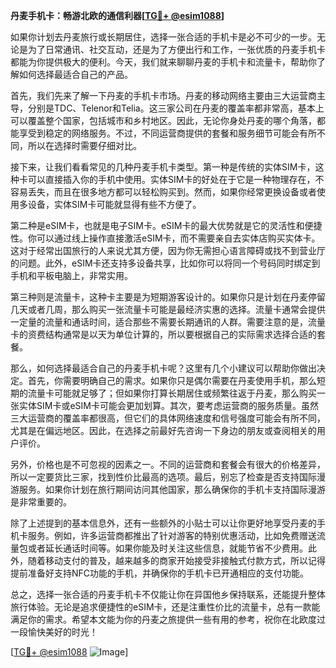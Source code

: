 **丹麦手机卡：畅游北欧的通信利器[[TG💪+ @esim1088](https://t.me/s/esim1088)]**

如果你计划去丹麦旅行或长期居住，选择一张合适的手机卡是必不可少的一步。无论是为了日常通讯、社交互动，还是为了方便出行和工作，一张优质的丹麦手机卡都能为你提供极大的便利。今天，我们就来聊聊丹麦的手机卡和流量卡，帮助你了解如何选择最适合自己的产品。

首先，我们先来了解一下丹麦的手机卡市场。丹麦的移动网络主要由三大运营商主导，分别是TDC、Telenor和Telia。这三家公司在丹麦的覆盖率都非常高，基本上可以覆盖整个国家，包括城市和乡村地区。因此，无论你身处丹麦的哪个角落，都能享受到稳定的网络服务。不过，不同运营商提供的套餐和服务细节可能会有所不同，所以在选择时需要仔细对比。

接下来，让我们看看常见的几种丹麦手机卡类型。第一种是传统的实体SIM卡，这种卡可以直接插入你的手机中使用。实体SIM卡的好处在于它是一种物理存在，不容易丢失，而且在很多地方都可以轻松购买到。然而，如果你经常更换设备或者使用多设备，实体SIM卡可能就显得有些不方便了。

第二种是eSIM卡，也就是电子SIM卡。eSIM卡的最大优势就是它的灵活性和便捷性。你可以通过线上操作直接激活eSIM卡，而不需要亲自去实体店购买实体卡。这对于经常出国旅行的人来说尤其方便，因为你无需担心语言障碍或找不到营业厅的问题。此外，eSIM卡还支持多设备共享，比如你可以将同一个号码同时绑定到手机和平板电脑上，非常实用。

第三种则是流量卡，这种卡主要是为短期游客设计的。如果你只是计划在丹麦停留几天或者几周，那么购买一张流量卡可能是最经济实惠的选择。流量卡通常会提供一定量的流量和通话时间，适合那些不需要长期通讯的人群。需要注意的是，流量卡的资费结构通常是以天为单位计算的，所以要根据自己的实际需求选择合适的套餐。

那么，如何选择最适合自己的丹麦手机卡呢？这里有几个小建议可以帮助你做出决定。首先，你需要明确自己的需求。如果你只是偶尔需要在丹麦使用手机，那么短期的流量卡可能就足够了；但如果你打算长期居住或频繁往返于丹麦，那么购买一张实体SIM卡或eSIM卡可能会更加划算。其次，要考虑运营商的服务质量。虽然三大运营商的覆盖率都很高，但它们的具体网络速度和信号强度可能会有所不同，尤其是在偏远地区。因此，在选择之前最好先咨询一下身边的朋友或查阅相关的用户评价。

另外，价格也是不可忽视的因素之一。不同的运营商和套餐会有很大的价格差异，所以一定要货比三家，找到性价比最高的选项。最后，别忘了检查是否支持国际漫游服务。如果你计划在旅行期间访问其他国家，那么确保你的手机卡支持国际漫游是非常重要的。

除了上述提到的基本信息外，还有一些额外的小贴士可以让你更好地享受丹麦的手机卡服务。例如，许多运营商都推出了针对游客的特别优惠活动，比如免费赠送流量包或者延长通话时间等。如果你能及时关注这些信息，就能节省不少费用。此外，随着移动支付的普及，越来越多的商家开始接受非接触式付款方式，所以记得提前准备好支持NFC功能的手机，并确保你的手机卡已开通相应的支付功能。

总之，选择一张合适的丹麦手机卡不仅能让你在异国他乡保持联系，还能提升整体旅行体验。无论是追求便捷性的eSIM卡，还是注重性价比的流量卡，总有一款能满足你的需求。希望本文能为你的丹麦之旅提供一些有用的参考，祝你在北欧度过一段愉快美好的时光！

[[TG💪+ @esim1088](https://t.me/s/esim1088) ![Image](https://i.postimg.cc/4NQfJmqS/Snipaste-2025-05-13-00-14-12.png)]